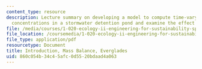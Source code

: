 ```yaml
---
content_type: resource
description: Lecture summary on developing a model to compute time-varying phosphorous
  concentrations in a stormwater detention pond and examine the effect of pond size.
file: /media/courses/1-020-ecology-ii-engineering-for-sustainability-spring-2008/860c054b34c45afc0d5520bdaad4a063_lec1_2.pdf
file_location: /coursemedia/1-020-ecology-ii-engineering-for-sustainability-spring-2008/860c054b34c45afc0d5520bdaad4a063_lec1_2.pdf
file_type: application/pdf
resourcetype: Document
title: Introduction, Mass Balance, Everglades
uid: 860c054b-34c4-5afc-0d55-20bdaad4a063
---
```

